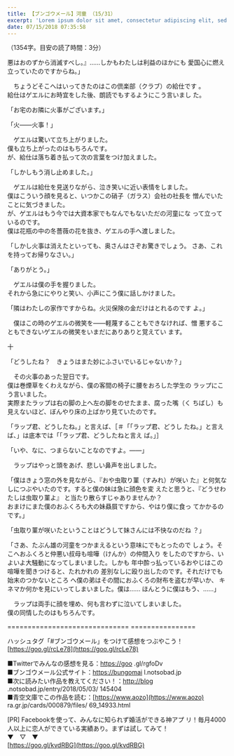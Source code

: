 ```yaml
---
title: 【ブンゴウメール】河童 （15/31）
excerpt: 'Lorem ipsum dolor sit amet, consectetur adipiscing elit, sed do eiusmod tempor incididunt ut labore et dolore magna aliqua. Praesent elementum facilisis leo vel fringilla est ullamcorper eget. At imperdiet dui accumsan sit amet nulla facilisi morbi tempus.'
date: 07/15/2018 07:35:58
---
```


（1354字。目安の読了時間：3分）

悪はおのずから消滅すべし。』……しかもわたしは利益のほかにも 愛国心に燃え立っていたのですからね。」

　ちょうどそこへはいってきたのはこの倶楽部（クラブ）の給仕です 。  
給仕はゲエルにお時宜をした後、朗読でもするようにこう言いまし た。

  
「お宅のお隣に火事がございます。」

「火――火事！」

　ゲエルは驚いて立ち上がりました。  
僕も立ち上がったのはもちろんです。  
が、給仕は落ち着き払って次の言葉をつけ加えました。

  
「しかしもう消し止めました。」

　ゲエルは給仕を見送りながら、泣き笑いに近い表情をしました。  
僕はこういう顔を見ると、いつかこの硝子（ガラス）会社の社長を 憎んでいたことに気づきました。  
が、ゲエルはもう今では大資本家でもなんでもないただの河童にな って立っているのです。  
僕は花瓶の中の冬薔薇の花を抜き、ゲエルの手へ渡しました。

  
「しかし火事は消えたといっても、奥さんはさぞお驚きでしょう。 さあ、これを持ってお帰りなさい。」

「ありがとう。」

　ゲエルは僕の手を握りました。  
それから急ににやりと笑い、小声にこう僕に話しかけました。

  
「隣はわたしの家作ですからね。火災保険の金だけはとれるのです よ。」

　僕はこの時のゲエルの微笑を――軽蔑することもできなければ、憎 悪することもできないゲエルの微笑をいまだにありありと覚えてい ます。

十

  
「どうしたね？　きょうはまた妙にふさいでいるじゃないか？」

　その火事のあった翌日です。  
僕は巻煙草をくわえながら、僕の客間の椅子に腰をおろした学生の ラップにこう言いました。  
実際またラップは右の脚の上へ左の脚をのせたまま、腐った嘴（く ちばし）も見えないほど、ぼんやり床の上ばかり見ていたのです。

  
「ラップ君、どうしたね。」と言えば、［＃「「ラップ君、どうし たね。」と言えば、」は底本では「「ラップ君、どうしたねと言え ば。」］

「いや、なに、つまらないことなのですよ。――」

　ラップはやっと頭をあげ、悲しい鼻声を出しました。

  
「僕はきょう窓の外を見ながら、『おや虫取り菫（すみれ）が咲い た』と何気なしにつぶやいたのです。すると僕の妹は急に顔色を変 えたと思うと、『どうせわたしは虫取り菫よ』 と当たり散らすじゃありませんか？  
おまけにまた僕のおふくろも大の妹贔屓ですから、やはり僕に食っ てかかるのです。」

「虫取り菫が咲いたということはどうして妹さんには不快なのだね ？」

「さあ、たぶん雄の河童をつかまえるという意味にでもとったので しょう。そこへおふくろと仲悪い叔母も喧嘩（けんか）の仲間入り をしたのですから、いよいよ大騒動になってしまいました。しかも 年中酔っ払っているおやじはこの喧嘩を聞きつけると、たれかれの 差別なしに殴り出したのです。それだけでも始末のつかないところ へ僕の弟はその間におふくろの財布を盗むが早いか、 キネマか何かを見にいってしまいました。僕は…… ほんとうに僕はもう、……」

　ラップは両手に顔を埋め、何も言わずに泣いてしまいました。  
僕の同情したのはもちろんです。

\============================== ================

ハッシュタグ「#ブンゴウメール」をつけて感想をつぶやこう！ [https://goo.gl/rcLe78](https://goo.gl/rcLe78)

■Twitterでみんなの感想を見る：[https://goo](https://goo) .gl/rgfoDv  
■ブンゴウメール公式サイト：[https://bungomai](https://bungomai) l.notsobad.jp  
■次に読みたい作品を教えてください！：[http://blog](http://blog) .notsobad.jp/entry/2018/05/03/ 145404  
■青空文庫でこの作品を読む：[https://www.aozo](https://www.aozo) ra.gr.jp/cards/000879/files/ 69\_14933.html

\[PR\] Facebookを使って、みんなに知られず婚活ができる神アプ リ！毎月4000人以上に恋人ができている実績あり。まずは試し てみて！  
▼　▽　▼  
[https://goo.gl/kvdRBG](https://goo.gl/kvdRBG)